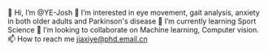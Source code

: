 👋 Hi, I’m @YE-Josh
👀 I’m interested in eye movement, gait analysis, anxiety in both older adults and Parkinson's disease
🌱 I’m currently learning Sport Science
💞️ I’m looking to collaborate on Machine learning, Computer vision.
📫 How to reach me jiaxiye@phd.email.cn

<!---
YE-Josh/YE-Josh is a ✨ special ✨ repository because its `README.md` (this file) appears on your GitHub profile.
You can click the Preview link to take a look at your changes.
--->
